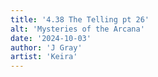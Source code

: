 ```yaml
---
title: '4.38 The Telling pt 26'
alt: 'Mysteries of the Arcana'
date: '2024-10-03'
author: 'J Gray'
artist: 'Keira'
---
```

